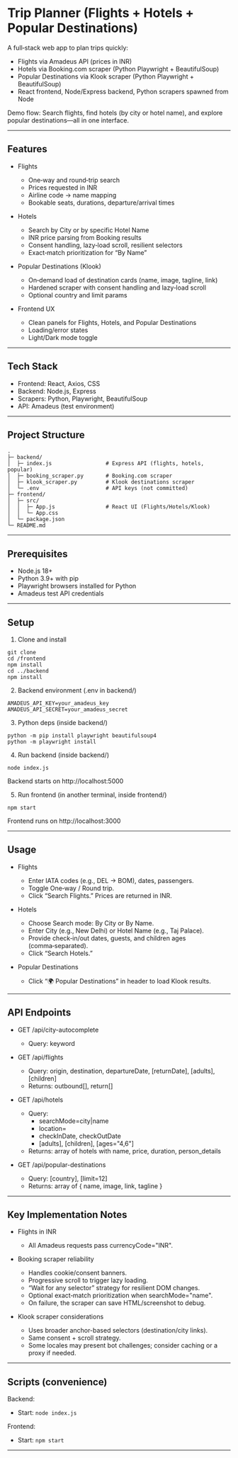 # Trip Planner (Flights + Hotels + Popular Destinations)

A full‑stack web app to plan trips quickly:
- Flights via Amadeus API (prices in INR)
- Hotels via Booking.com scraper (Python Playwright + BeautifulSoup)
- Popular Destinations via Klook scraper (Python Playwright + BeautifulSoup)
- React frontend, Node/Express backend, Python scrapers spawned from Node

Demo flow: Search flights, find hotels (by city or hotel name), and explore popular destinations—all in one interface.

***

## Features

- Flights
  - One‑way and round‑trip search
  - Prices requested in INR
  - Airline code → name mapping
  - Bookable seats, durations, departure/arrival times

- Hotels
  - Search by City or by specific Hotel Name
  - INR price parsing from Booking results
  - Consent handling, lazy‑load scroll, resilient selectors
  - Exact‑match prioritization for “By Name”

- Popular Destinations (Klook)
  - On‑demand load of destination cards (name, image, tagline, link)
  - Hardened scraper with consent handling and lazy‑load scroll
  - Optional country and limit params

- Frontend UX
  - Clean panels for Flights, Hotels, and Popular Destinations
  - Loading/error states
  - Light/Dark mode toggle

***

## Tech Stack

- Frontend: React, Axios, CSS
- Backend: Node.js, Express
- Scrapers: Python, Playwright, BeautifulSoup
- API: Amadeus (test environment)

***

## Project Structure

```
.
├─ backend/
│  ├─ index.js                 # Express API (flights, hotels, popular)
│  ├─ booking_scraper.py       # Booking.com scraper
│  ├─ klook_scraper.py         # Klook destinations scraper
│  └─ .env                     # API keys (not committed)
├─ frontend/
│  ├─ src/
│  │  ├─ App.js                # React UI (Flights/Hotels/Klook)
│  │  └─ App.css
│  └─ package.json
└─ README.md
```

***

## Prerequisites

- Node.js 18+
- Python 3.9+ with pip
- Playwright browsers installed for Python
- Amadeus test API credentials

***

## Setup

1) Clone and install
```
git clone 
cd /frontend
npm install
cd ../backend
npm install
```

2) Backend environment (.env in backend/)
```
AMADEUS_API_KEY=your_amadeus_key
AMADEUS_API_SECRET=your_amadeus_secret
```

3) Python deps (inside backend/)
```
python -m pip install playwright beautifulsoup4
python -m playwright install
```

4) Run backend (inside backend/)
```
node index.js
```
Backend starts on http://localhost:5000

5) Run frontend (in another terminal, inside frontend/)
```
npm start
```
Frontend runs on http://localhost:3000

***

## Usage

- Flights
  - Enter IATA codes (e.g., DEL → BOM), dates, passengers.
  - Toggle One‑way / Round trip.
  - Click “Search Flights.” Prices are returned in INR.

- Hotels
  - Choose Search mode: By City or By Name.
  - Enter City (e.g., New Delhi) or Hotel Name (e.g., Taj Palace).
  - Provide check‑in/out dates, guests, and children ages (comma‑separated).
  - Click “Search Hotels.”

- Popular Destinations
  - Click “🌍 Popular Destinations” in header to load Klook results.

***

## API Endpoints

- GET /api/city-autocomplete
  - Query: keyword

- GET /api/flights
  - Query: origin, destination, departureDate, [returnDate], [adults], [children]
  - Returns: outbound[], return[]

- GET /api/hotels
  - Query:
    - searchMode=city|name
    - location=
    - checkInDate, checkOutDate
    - [adults], [children], [ages="4,6"]
  - Returns: array of hotels with name, price, duration, person_details

- GET /api/popular-destinations
  - Query: [country], [limit=12]
  - Returns: array of { name, image, link, tagline }

***

## Key Implementation Notes

- Flights in INR
  - All Amadeus requests pass currencyCode="INR".

- Booking scraper reliability
  - Handles cookie/consent banners.
  - Progressive scroll to trigger lazy loading.
  - “Wait for any selector” strategy for resilient DOM changes.
  - Optional exact‑match prioritization when searchMode="name".
  - On failure, the scraper can save HTML/screenshot to debug.

- Klook scraper considerations
  - Uses broader anchor-based selectors (destination/city links).
  - Same consent + scroll strategy.
  - Some locales may present bot challenges; consider caching or a proxy if needed.

***

## Scripts (convenience)

Backend:
- Start: `node index.js`

Frontend:
- Start: `npm start`

***
